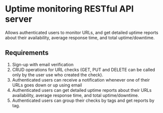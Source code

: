 # Uptime monitoring RESTful API server

Allows authenticated users to monitor URLs, and get detailed uptime reports about their availability, average response time, and total uptime/downtime.

## Requirements
1. Sign-up with email verification
2. CRUD operations for URL checks (GET, PUT and DELETE can be called only by the user use who created the check).
3. Authenticated users can receive a notification whenever one of their URLs goes down or up using email
4. Authenticated users can get detailed uptime reports about their URLs availability, average response time, and total uptime/downtime.
5. Authenticated users can group their checks by tags and get reports by tag.
